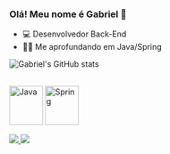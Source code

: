 ### Olá! Meu nome é Gabriel 👋

- 💻 Desenvolvedor Back-End
- 👨‍💻 Me aprofundando em Java/Spring

![Gabriel's GitHub stats](https://github-readme-stats.vercel.app/api?username=gabrielqporto&show_icons=true&theme=dark)

<div style="display: inline_block"><br/>
  <img align="center" alt="Java" height="70" width="60" src="https://cdn.jsdelivr.net/gh/devicons/devicon/icons/java/java-original-wordmark.svg"/>
  <img align="center" alt="Spring" height="70" width="60" src="https://cdn.jsdelivr.net/gh/devicons/devicon/icons/spring/spring-original-wordmark.svg"/>
</div><br/>

<div>
  <a href="https://linkedin.com/in/gabriel-quintino-porto-366690159" target="_blank">
    <img src="https://img.shields.io/badge/LinkedIn-0077B5?style=for-the-badge&logo=linkedin&logoColor=white" target="_blank">
  </a>
  <a href="mailto:gabrielqporto@hotmail.com" target="_blank">
    <img src="https://img.shields.io/badge/Microsoft_Outlook-0078D4?style=for-the-badge&logo=microsoft-outlook&logoColor=white" target="_blank">
  </a>
</div>
